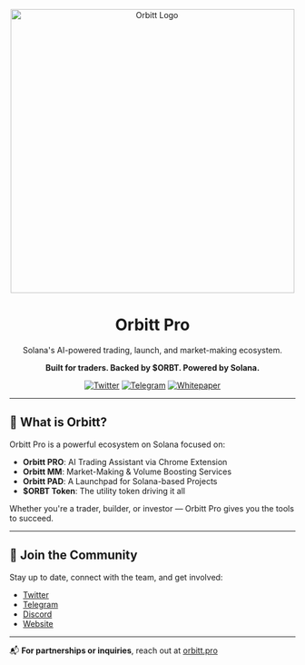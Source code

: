 <p align="center">
<!--   <img src="https://i.ibb.co/PvD0tWQM/image-1.png" alt="Orbitt Logo" width="500" /> -->
  <img src="https://i.postimg.cc/7PQFjKMF/Orbitt-Logo-White-1.png" alt="Orbitt Logo" width="500" />

</p>

<h1 align="center">Orbitt Pro</h1>

<p align="center">
  Solana's AI-powered trading, launch, and market-making ecosystem.
</p>

<p align="center">
  <b>Built for traders. Backed by $ORBT. Powered by Solana.</b>
</p>

<p align="center">
  <a href="https://twitter.com/orbittpro"><img src="https://img.shields.io/badge/Twitter-Follow%20Us-1DA1F2?style=for-the-badge&logo=twitter" alt="Twitter" /></a>
  <a href="https://t.me/orbittpro"><img src="https://img.shields.io/badge/Telegram-Join%20Us-26A5E4?style=for-the-badge&logo=telegram" alt="Telegram" /></a>
  <a href="https://orbitt-pro.gitbook.io/orbitts-pro-whitepaper"><img src="https://img.shields.io/badge/Whitepaper-Read%20Now-blue?style=for-the-badge" alt="Whitepaper" /></a>
</p>

---

## 🧠 What is Orbitt?

Orbitt Pro is a powerful ecosystem on Solana focused on:

- **Orbitt PRO**: AI Trading Assistant via Chrome Extension
- **Orbitt MM**: Market-Making & Volume Boosting Services
- **Orbitt PAD**: A Launchpad for Solana-based Projects
- **$ORBT Token**: The utility token driving it all

Whether you're a trader, builder, or investor — Orbitt Pro gives you the tools to succeed.

---

## 🤝 Join the Community

Stay up to date, connect with the team, and get involved:

- [Twitter](https://twitter.com/orbittpro)
- [Telegram](https://t.me/orbittpro)
- [Discord](https://discord.gg/orbitt)
- [Website](https://www.orbitt.pro/en)

---

📬 **For partnerships or inquiries**, reach out at [orbitt.pro](https://www.orbitt.pro/en)

